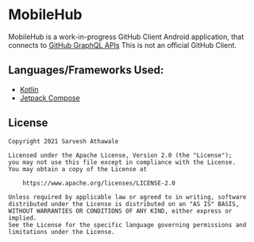 # MobileHub
MobileHub is a work-in-progress GitHub Client Android application, that connects to [GitHub GraphQL APIs](https://docs.github.com/en/graphql)
This is not an official GitHub Client.

## Languages/Frameworks Used:
- [Kotlin](https://kotlinlang.org/) 
- [Jetpack Compose](https://developer.android.com/jetpack/compose)

## License

```
Copyright 2021 Sarvesh Athawale

Licensed under the Apache License, Version 2.0 (the "License");
you may not use this file except in compliance with the License.
You may obtain a copy of the License at

    https://www.apache.org/licenses/LICENSE-2.0

Unless required by applicable law or agreed to in writing, software
distributed under the License is distributed on an "AS IS" BASIS,
WITHOUT WARRANTIES OR CONDITIONS OF ANY KIND, either express or implied.
See the License for the specific language governing permissions and
limitations under the License.
```
